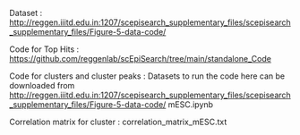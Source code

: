 Dataset : http://reggen.iiitd.edu.in:1207/scepisearch_supplementary_files/scepisearch_supplementary_files/Figure-5-data-code/

Code for Top Hits :
https://github.com/reggenlab/scEpiSearch/tree/main/standalone_Code

Code for clusters and cluster peaks :
Datasets to run the code here can be downloaded from http://reggen.iiitd.edu.in:1207/scepisearch_supplementary_files/scepisearch_supplementary_files/Figure-5-data-code/
mESC.ipynb

Correlation matrix for cluster : correlation_matrix_mESC.txt

